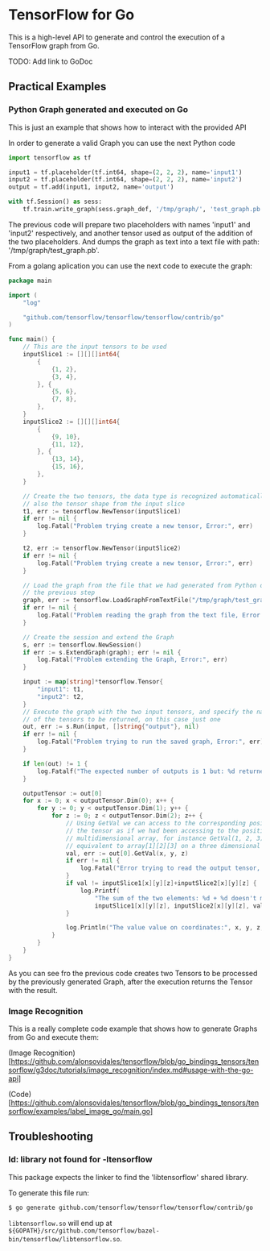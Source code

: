# TensorFlow for Go

This is a high-level API to generate and control the execution of a TensorFlow graph from Go.

TODO: Add link to GoDoc

## Practical Examples

### Python Graph generated and executed on Go

This is just an example that shows how to interact with the provided API

In order to generate a valid Graph you can use the next Python code

```python
import tensorflow as tf

input1 = tf.placeholder(tf.int64, shape=(2, 2, 2), name='input1')
input2 = tf.placeholder(tf.int64, shape=(2, 2, 2), name='input2')
output = tf.add(input1, input2, name='output')

with tf.Session() as sess:
    tf.train.write_graph(sess.graph_def, '/tmp/graph/', 'test_graph.pb', as_text=True)
```

The previous code will prepare two placeholders with names 'input1' and 'input2' respectively, and another tensor used as output of the addition of the two placeholders. And dumps the graph as text into a text file with path: '/tmp/graph/test_graph.pb'.

From a golang aplication you can use the next code to execute the graph:

```go
package main

import (
	"log"

	"github.com/tensorflow/tensorflow/tensorflow/contrib/go"
)

func main() {
	// This are the input tensors to be used
	inputSlice1 := [][][]int64{
		{
			{1, 2},
			{3, 4},
		}, {
			{5, 6},
			{7, 8},
		},
	}
	inputSlice2 := [][][]int64{
		{
			{9, 10},
			{11, 12},
		}, {
			{13, 14},
			{15, 16},
		},
	}

	// Create the two tensors, the data type is recognized automatically as
	// also the tensor shape from the input slice
	t1, err := tensorflow.NewTensor(inputSlice1)
	if err != nil {
		log.Fatal("Problem trying create a new tensor, Error:", err)
	}

	t2, err := tensorflow.NewTensor(inputSlice2)
	if err != nil {
		log.Fatal("Problem trying create a new tensor, Error:", err)
	}

	// Load the graph from the file that we had generated from Python on
	// the previous step
	graph, err := tensorflow.LoadGraphFromTextFile("/tmp/graph/test_graph.pb")
	if err != nil {
		log.Fatal("Problem reading the graph from the text file, Error:", err)
	}

	// Create the session and extend the Graph
	s, err := tensorflow.NewSession()
	if err := s.ExtendGraph(graph); err != nil {
		log.Fatal("Problem extending the Graph, Error:", err)
	}

	input := map[string]*tensorflow.Tensor{
		"input1": t1,
		"input2": t2,
	}
	// Execute the graph with the two input tensors, and specify the names
	// of the tensors to be returned, on this case just one
	out, err := s.Run(input, []string{"output"}, nil)
	if err != nil {
		log.Fatal("Problem trying to run the saved graph, Error:", err)
	}

	if len(out) != 1 {
		log.Fatalf("The expected number of outputs is 1 but: %d returned", len(out))
	}

	outputTensor := out[0]
	for x := 0; x < outputTensor.Dim(0); x++ {
		for y := 0; y < outputTensor.Dim(1); y++ {
			for z := 0; z < outputTensor.Dim(2); z++ {
				// Using GetVal we can access to the corresponding positions of
				// the tensor as if we had been accessing to the positions in a
				// multidimensional array, for instance GetVal(1, 2, 3) is
				// equivalent to array[1][2][3] on a three dimensional array
				val, err := out[0].GetVal(x, y, z)
				if err != nil {
					log.Fatal("Error trying to read the output tensor, Error:", err)
				}
				if val != inputSlice1[x][y][z]+inputSlice2[x][y][z] {
					log.Printf(
						"The sum of the two elements: %d + %d doesn't match with the returned value: %d",
						inputSlice1[x][y][z], inputSlice2[x][y][z], val)
				}

				log.Println("The value value on coordinates:", x, y, z, "is:", val)
			}
		}
	}
}
```

As you can see fro the previous code creates two Tensors to be processed by the
previously generated Graph, after the execution returns the Tensor with the
result.

### Image Recognition

This is a really complete code example that shows how to generate Graphs from
Go and execute them:

(Image Recognition)[https://github.com/alonsovidales/tensorflow/blob/go_bindings_tensors/tensorflow/g3doc/tutorials/image_recognition/index.md#usage-with-the-go-api]

(Code)[https://github.com/alonsovidales/tensorflow/blob/go_bindings_tensors/tensorflow/examples/label_image_go/main.go]

## Troubleshooting

### ld: library not found for -ltensorflow

This package expects the linker to find the 'libtensorflow' shared library. 

To generate this file run:

```sh
$ go generate github.com/tensorflow/tensorflow/tensorflow/contrib/go
```

`libtensorflow.so` will end up at `${GOPATH}/src/github.com/tensorflow/bazel-bin/tensorflow/libtensorflow.so`.

